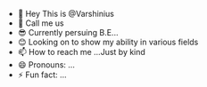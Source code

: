 - 👋 Hey This is  @Varshinius
- 🤞 Call me us
- 😎 Currently persuing B.E...
- 😊 Looking on to show my ability in various fields
- 📫 How to reach me ...Just by kind
- 😄 Pronouns: ...
- ⚡ Fun fact: ...

<!---
Varshinius/Varshinius is a ✨ special ✨ repository because its `README.md` (this file) appears on your GitHub profile.
You can click the Preview link to take a look at your changes.
--->
